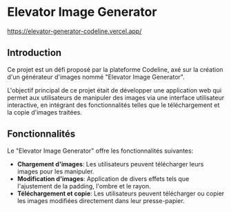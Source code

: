 # Elevator Image Generator

https://elevator-generator-codeline.vercel.app/

## Introduction
Ce projet est un défi proposé par la plateforme Codeline, axé sur la création d'un générateur d'images nommé "Elevator Image Generator".

L'objectif principal de ce projet était de développer une application web qui permet aux utilisateurs de manipuler des images via une interface utilisateur interactive, en intégrant des fonctionnalités telles que le téléchargement et la copie d'images traitées.


## Fonctionnalités
Le "Elevator Image Generator" offre les fonctionnalités suivantes:
- **Chargement d'images**: Les utilisateurs peuvent télécharger leurs images pour les manipuler.
- **Modification d'images**: Application de divers effets tels que l'ajustement de la padding, l'ombre et le rayon.
- **Téléchargement et copie**: Les utilisateurs peuvent télécharger ou copier les images modifiées directement dans leur presse-papier.


